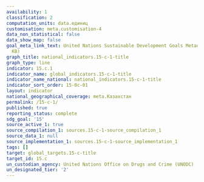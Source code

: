 ```yaml
---
availability: 1
classification: 2
computation_units: data.единиц
customisation: meta.customisation-4
data_non_statistical: false
data_show_map: false
goal_meta_link_text: United Nations Sustainable Development Goals Metadata (PDF 211
  KB)
graph_title: national_indicators.15-c-1-title
graph_type: line
indicator: 15.c.1
indicator_name: global_indicators.15-c-1-title
indicator_name_national: national_indicators.15-c-1-title
indicator_sort_order: 15-0c-01
layout: indicator
national_geographical_coverage: meta.Казахстан
permalink: /15-c-1/
published: true
reporting_status: complete
sdg_goal: '15'
source_active_1: true
source_compilation_1: sources.15-c-1-source_compilation_1
source_data_1: null
source_implementation_1: sources.15-c-1-source_implementation_1
tags: []
target: global_targets.15-c-title
target_id: 15.c
un_custodian_agency: United Nations Office on Drugs and Crime (UNODC)
un_designated_tier: '2'
---
```

